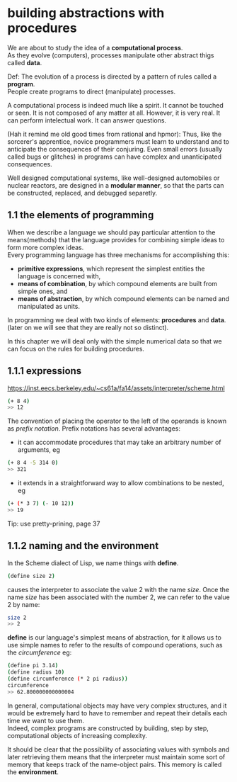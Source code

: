 # building abstractions with procedures
We are about to study the idea of a **computational process**.  
As they evolve (computers), processes manipulate other abstract thigs called **data**.  

Def: The evolution of a process is directed by a pattern of rules called a **program**.  
People create programs to direct (manipulate) processes.  

A computational process is indeed much like a spirit. It cannot be touched or seen. It is not composed of any matter at all. However, it is very real. It can perform intelectual work. It can answer questions.  

(Hah it remind me old good times from rational and hpmor):
Thus, like the sorcerer's apprentice, novice programmers must learn to understand and to anticipate the consequences of their conjuring. Even small errors (usually called bugs or glitches) in programs can have complex and unanticipated consequences.  

Well designed computational systems, like well-designed automobiles or nuclear reactors, are designed in a **modular manner**, so that the parts can be constructed, replaced, and debugged separetly.  

## 1.1 the elements of programming
When we describe a language we should pay particular attention to the means(methods) that the language provides for combining simple ideas to form more complex ideas.  
Every programming language has three mechanisms for accomplishing this:
*  **primitive expressions**, which represent the simplest entities the language is concerned with,
*  **means of combination**, by which compound elements are built from simple ones, and
*  **means of abstraction**, by which compound elements can be named and manipulated as units.  

In programming we deal with two kinds of elements: **procedures** and **data**. (later on we will see that they are really not so distinct).  

In this chapter we will deal only with the simple numerical data so that we can focus on the rules for building procedures.

## 1.1.1 expressions
https://inst.eecs.berkeley.edu/~cs61a/fa14/assets/interpreter/scheme.html

```sh
(+ 8 4)
>> 12
```
The convention of placing the operator to the left of the operands is known as _prefix notation_. Prefix notations has several advantages:
* it can accommodate procedures that may take an arbitrary number of arguments, eg
```sh
(+ 8 4 -5 314 0)
>> 321
```
* it extends in a straightforward way to allow combinations to be nested, eg
```sh
(+ (* 3 7) (- 10 12))
>> 19
```

Tip: use pretty-prining, page 37

## 1.1.2 naming and the environment
In the Scheme dialect of Lisp, we name things with **define**.  
```sh
(define size 2)
```
causes the interpreter to associate the value 2 with the name _size_. Once the name _size_ has been associated with the number 2, we can refer to the value 2 by name:
```sh
size 2
>> 2
```

**define** is our language's simplest means of abstraction, for it allows us to use simple names to refer to the results of compound operations, such as the _circumference_ eg:
```sh
(define pi 3.14)
(define radius 10)
(define circumference (* 2 pi radius))
circumference
>> 62.800000000000004
```

In general, computational objects may have very complex structures, and it would be extremely hard to have to remember and repeat their details each time we want to use them.  
Indeed, complex programs are constructed by building, step by step, computational objects of increasing complexity.  

It should be clear that the possibility of associating values with symbols and later retrieving them means that the interpreter must maintain some sort of memory that keeps track of the name-object pairs. This memory is called the **environment**.  